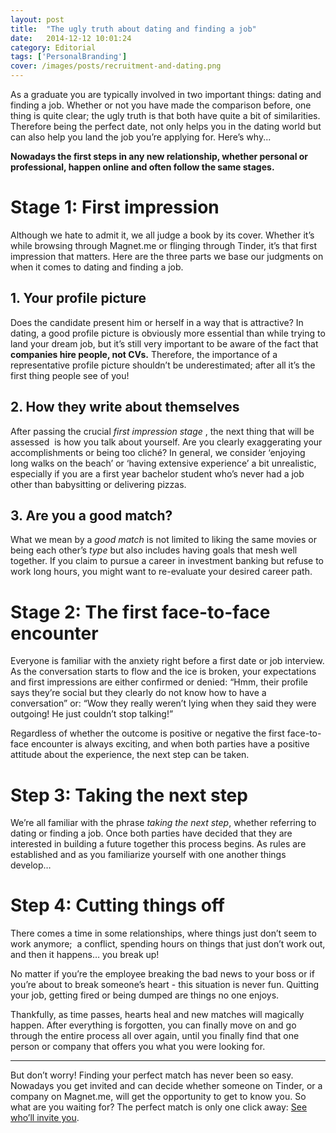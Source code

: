 ```yaml
---
layout: post
title:  "The ugly truth about dating and finding a job"
date:   2014-12-12 10:01:24
category: Editorial
tags: ['PersonalBranding']
cover: /images/posts/recruitment-and-dating.png
---
```

<p class="intro">As a graduate you are typically involved in two important things: dating and finding a job. Whether or not you have made the comparison before, one thing is quite clear; the ugly truth is that both have quite a bit of similarities. Therefore being the perfect date, not only helps you in the dating world but can also help you land the job you’re applying for. Here’s why... 
</p>

<!--more-->

**Nowadays the first steps in any new relationship, whether personal or professional, happen online and often follow the same stages.**

# Stage 1: First impression

Although we hate to admit it, we all judge a book by its cover. Whether it’s while browsing through Magnet.me or flinging through Tinder, it’s that first impression that matters. Here are the three parts we base our judgments on when it comes to dating and finding a job.
 
## 1. Your profile picture

Does the candidate present him or herself in a way that is attractive? In dating, a good profile picture is obviously more essential than while trying to land your dream job, but it’s still very important to be aware of the fact that **companies hire people, not CVs.** Therefore, the importance of a representative profile picture shouldn’t be underestimated; after all it’s the first thing people see of you! 

## 2. 	How they write about themselves
 
After passing the crucial *first impression stage* , the next thing that will be assessed  is how you talk about yourself. Are you clearly exaggerating your accomplishments or being too cliché? In general, we consider ‘enjoying long walks on the beach’ or ‘having extensive experience’ a bit unrealistic, especially if you are a first year bachelor student who’s never had a job other than babysitting or delivering pizzas.  
 
## 3. 	Are you a good match?
 
What we mean by a *good match* is not limited to liking the same movies or being each other’s *type* but also includes having goals that mesh well together. If you claim to pursue a career in investment banking but refuse to work long hours, you might want to re-evaluate your desired career path. 
 
# Stage 2: The first face-to-face encounter
 
Everyone is familiar with the anxiety right before a first date or job interview. As the conversation starts to flow and the ice is broken, your expectations and first impressions are either confirmed or denied: “Hmm, their profile says they’re social but they clearly do not know how to have a conversation” or: “Wow they really weren’t lying when they said they were outgoing! He just couldn’t stop talking!” 
 
Regardless of whether the outcome is positive or negative the first face-to-face encounter is always exciting, and when both parties have a positive attitude about the experience, the next step can be taken.
 
# Step 3: Taking the next step
 
We’re all familiar with the phrase *taking the next step*, whether referring to dating or finding a job. Once both parties have decided that they are interested in building a future together this process begins. As rules are established and as you familiarize yourself with one another things develop…
 
# Step 4: Cutting things off
 
There comes a time in some relationships, where things just don’t seem to work anymore;  a conflict, spending hours on things that just don’t work out, and then it happens… you break up!
 
No matter if you’re the employee breaking the bad news to your boss or if you’re about to break someone’s heart - this situation is never fun. Quitting your job, getting fired or being dumped are things no one enjoys.
 
Thankfully, as time passes, hearts heal and new matches will magically happen. After everything is forgotten, you can finally move on and go through the entire process all over again, until you finally find that one person or company that offers you what you were looking for. 

---

But don’t worry! Finding your perfect match has never been so easy. Nowadays you get invited and can decide whether someone on Tinder, or a company on Magnet.me, will get the opportunity to get to know you. So what are you waiting for? The perfect match is only one click away: <a href="https://www.magnet.me/?utm_source=blog&utm_medium=blogpost&utm_term=dating-recruitment&utm_campaign=article
" target="_blank">See who’ll invite you</a>.
